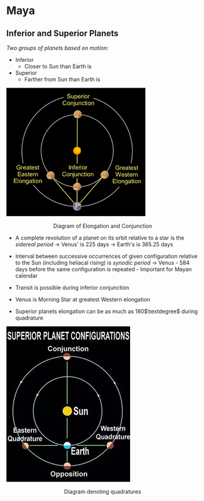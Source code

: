 # Maya

## Inferior and Superior Planets
*Two groups of planets based on motion:*
- Inferior
	- Closer to Sun than Earth is
- Superior
	- Farther from Sun than Earth is

![center](../zassets/Pasted%20image%2020230929104859.png)

<div style="text-align: center; width: 100%;">Diagram of Elongation and Conjunction</div>


- A complete revolution of a planet on its orbit relative to a star is the *sidereal period*
	→ Venus' is 225 days
	→ Earth's is 365.25 days

- Interval between successive occurrences of given configuration relative to the Sun (including heliacal rising) is *synodic period*
	→ Venus - 584 days before the same configuration is repeated
		- Important for Mayan calendar

- Transit is possible during inferior conjunction

- Venus is Morning Star at greatest Western elongation

- Superior planets elongation can be as much as 180$\textdegree$ during quadrature

![center](../zassets/Pasted%20image%2020230929110433.png)

<div style="text-align: center; width: 100%;">Diagram denoting quadratures</div>


